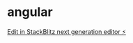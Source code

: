 # angular

[Edit in StackBlitz next generation editor ⚡️](https://stackblitz.com/~/github.com/NxPKG/angular)